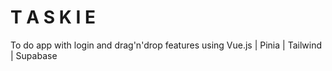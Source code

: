 # T A S K I E
To do app with login and drag'n'drop features using Vue.js | Pinia | Tailwind | Supabase
